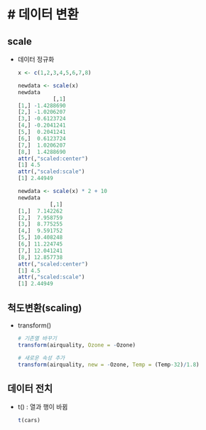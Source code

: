 # # 데이터 변환

## scale

- 데이터 정규화

  ```R
  x <- c(1,2,3,4,5,6,7,8)
  
  newdata <- scale(x)
  newdata
             [,1]
  [1,] -1.4288690
  [2,] -1.0206207
  [3,] -0.6123724
  [4,] -0.2041241
  [5,]  0.2041241
  [6,]  0.6123724
  [7,]  1.0206207
  [8,]  1.4288690
  attr(,"scaled:center")
  [1] 4.5
  attr(,"scaled:scale")
  [1] 2.44949
  
  newdata <- scale(x) * 2 + 10
  newdata
            [,1]
  [1,]  7.142262
  [2,]  7.958759
  [3,]  8.775255
  [4,]  9.591752
  [5,] 10.408248
  [6,] 11.224745
  [7,] 12.041241
  [8,] 12.857738
  attr(,"scaled:center")
  [1] 4.5
  attr(,"scaled:scale")
  [1] 2.44949
  ```

  



## 척도변환(scaling)

- transform()

  ```R
  # 기존열 바꾸기
  transform(airquality, Ozone = -Ozone)
  
  # 새로운 속성 추가
  transform(airquality, new = -Ozone, Temp = (Temp-32)/1.8)
  ```

  

## 데이터 전치

- t() : 열과 행이 바뀜

  ```R
  t(cars)
  ```

